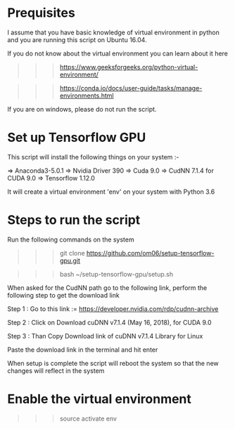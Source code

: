 # Prequisites

I assume that you have basic knowledge of virtual environment in python and you are running this script on Ubuntu 16.04.

If you do not know about the virtual environment you can learn about it here 

>>> https://www.geeksforgeeks.org/python-virtual-environment/

>>> https://conda.io/docs/user-guide/tasks/manage-environments.html

If you are on windows, please do not run the script.

# Set up Tensorflow GPU

This script will install the following things on your system :-


=> Anaconda3-5.0.1
=> Nvidia Driver 390
=> Cuda 9.0
=> CudNN 7.1.4 for CUDA 9.0
=> Tensorflow 1.12.0 


It will create a virtual environment 'env' on your system with Python 3.6


# Steps to run the script 

Run the following commands on the system


>>> git clone https://github.com/om06/setup-tensorflow-gpu.git

>>> bash ~/setup-tensorflow-gpu/setup.sh

When asked for the CudNN path go to the following link, perform the following step to get the download link

Step 1 : Go to this link := https://developer.nvidia.com/rdp/cudnn-archive

Step 2 : Click on Download cuDNN v7.1.4 (May 16, 2018), for CUDA 9.0

Step 3 : Than Copy Download link of cuDNN v7.1.4 Library for Linux

Paste the download link in the terminal and hit enter

When setup is complete the script will reboot the system so that the new changes will reflect in the system

# Enable the virtual environment 

>>> source activate env